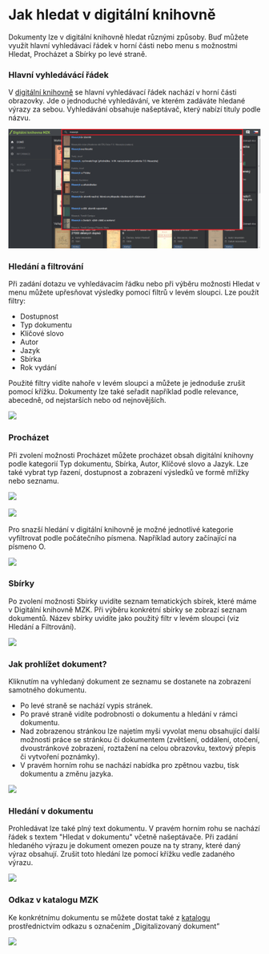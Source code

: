 # Jak hledat v digitální knihovně
Dokumenty lze v digitální knihovně hledat různými způsoby. Buď můžete využít hlavní vyhledávací řádek v horní části nebo menu s možnostmi Hledat, Procházet a Sbírky po levé straně.

### Hlavní vyhledávácí řádek
V <a class="external" href="http://digitalniknihovna.mzk.cz/" target="_blank">digitální knihovně</a> se hlavní vyhledávací řádek nachází v horní části obrazovky. Jde o jednoduché vyhledávání, ve kterém zadáváte hledané výrazy za sebou. Vyhledávání obsahuje našeptávač, který nabízí tituly podle názvu.

![](/images/help/jakHledat/vyhledavaciradekanaseptavac2_cs.png)

### Hledání a filtrování
Při zadání dotazu ve vyhledávacím řádku nebo při výběru možnosti Hledat v menu můžete upřesňovat výsledky pomocí filtrů v levém sloupci. Lze použít filtry:
  * Dostupnost
  * Typ dokumentu
  * Klíčové slovo
  * Autor
  * Jazyk
  * Sbírka
  * Rok vydání

Použité filtry vidíte nahoře v levém sloupci a můžete je jednoduše zrušit pomocí křížku. Dokumenty lze také seřadit například podle relevance, abecedně, od nejstarších nebo od nejnovějších. 

![](/public/images/help/jakHledat/hledaniafiltrovani2_cs.png)

### Procházet
Při zvolení možnosti Procházet můžete procházet obsah digitální knihovny podle kategorií Typ dokumentu, Sbírka, Autor, Klíčové slovo a Jazyk. Lze také vybrat typ řazení, dostupnost a zobrazení výsledků ve formě mřížky nebo seznamu.  

![](/images/help/jakHledat/prochazetmrizka_cs.png)

![](/images/help/jakHledat/prochazetseznam_cs.png)

Pro snazší hledání v digitální knihovně je možné jednotlivé kategorie vyfiltrovat podle počátečního písmena. Například autory začínající na písmeno O. 

![](/images/help/jakHledat/prochazetautor_cs.png)

### Sbírky
Po zvolení možnosti Sbírky uvidíte seznam tematických sbírek, které máme v Digitální knihovně MZK. Při výběru konkrétní sbírky se zobrazí seznam dokumentů. Název sbírky uvidíte jako použitý filtr v levém sloupci (viz Hledání a Filtrování).

![](/images/help/jakHledat/sbirky_cs.png)

### Jak prohlížet dokument? 
Kliknutím na vyhledaný dokument ze seznamu se dostanete na zobrazení samotného dokumentu.

* Po levé straně se nachází vypis stránek.
* Po pravé straně vidíte podrobnosti o dokumentu a hledání v rámci dokumentu.
* Nad zobrazenou stránkou lze najetím myši vyvolat menu obsahující další možnosti práce se stránkou či dokumentem (zvětšení, oddálení, otočení, dvoustránkové zobrazení, roztažení na celou obrazovku, textový přepis či vytvoření poznámky).
* V pravém horním rohu se nachází nabídka pro zpětnou vazbu, tisk dokumentu a změnu jazyka.

![](/images/help/jakHledat/jakprohlizetdokument_cs.png)

### Hledání v dokumentu

Prohledávat lze také plný text dokumentu. V pravém horním rohu se nachází řádek s textem "Hledat v dokumentu" včetně našeptávače. Při zadání hledaného výrazu je dokument omezen pouze na ty strany, které daný výraz obsahují. Zrušit toto hledání lze pomocí křížku vedle zadaného výrazu.

![](/images/help/jakHledat/hledanivdokumentu_cs.png)

### Odkaz v katalogu MZK
Ke konkrétnímu dokumentu se můžete dostat také z <a class="external" href="https://vufind.mzk.cz/" target="_blank">katalogu</a>
prostřednictvím odkazu s označením „Digitalizovaný dokument”

![](/images/help/jakHledat/katalog.png)
